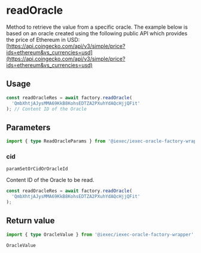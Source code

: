 # readOracle

Method to retrieve the value from a specific oracle. The example below is based
on an oracle created using the following public API which provides the price of
Ethereum in USD:
[https://api.coingecko.com/api/v3/simple/price?ids=ethereum&vs_currencies=usd](https://api.coingecko.com/api/v3/simple/price?ids=ethereum&vs_currencies=usd)

## Usage

```js
const readOracleRes = await factory.readOracle(
  'QmbXhtjAJysMMA69KkB8KohsEDTZA2PXuhYdAQcHjjQFit'
); // Content ID of the Oracle
```

## Parameters

```ts
import { type ReadOracleParams } from '@iexec/iexec-oracle-factory-wrapper';
```

### cid

`paramSetOrCidOrOracleId`

Content ID of the Oracle to be read.

```js
const readOracleRes = await factory.readOracle(
  'QmbXhtjAJysMMA69KkB8KohsEDTZA2PXuhYdAQcHjjQFit'
);
```

## Return value

```ts
import { type OracleValue } from '@iexec/iexec-oracle-factory-wrapper';
```

`OracleValue`
